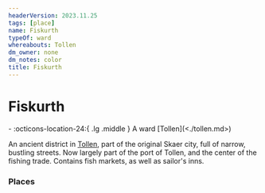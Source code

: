 ```yaml
---
headerVersion: 2023.11.25
tags: [place]
name: Fiskurth
typeOf: ward
whereabouts: Tollen
dm_owner: none
dm_notes: color
title: Fiskurth
---
```

# Fiskurth
<div class="grid cards ext-narrow-margin ext-one-column" markdown>
-    :octicons-location-24:{ .lg .middle } A ward [Tollen](<./tollen.md>)  
</div>


An ancient district in [Tollen](<./tollen.md>), part of the original Skaer city, full of narrow, bustling streets. Now largely part of the port of Tollen, and the center of the fishing trade. Contains fish markets, as well as sailor's inns. 
### Places
